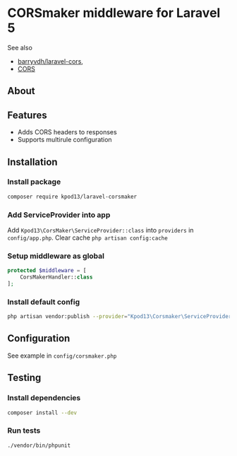 # CORSmaker middleware for Laravel 5
See also 
* [barryvdh/laravel-cors](https://github.com/barryvdh/laravel-cors),
* [CORS](https://developer.mozilla.org/en-US/docs/Web/HTTP/CORS)

## About

## Features
* Adds CORS headers to responses
* Supports multirule configuration

## Installation
### Install package
```bash
composer require kpod13/laravel-corsmaker
```
### Add ServiceProvider into app
Add `Kpod13\CorsMaker\ServiceProvider::class` into `providers` in `config/app.php`.
Clear cache `php artisan config:cache`

### Setup middleware as global
```php
protected $middleware = [
    CorsMakerHandler::class
];
```

### Install default config
```bash
php artisan vendor:publish --provider="Kpod13\Corsmaker\ServiceProvider"
```

## Configuration
See example in `config/corsmaker.php`

## Testing

### Install dependencies
```bash
composer install --dev
```

### Run tests
```bash
./vendor/bin/phpunit
```

